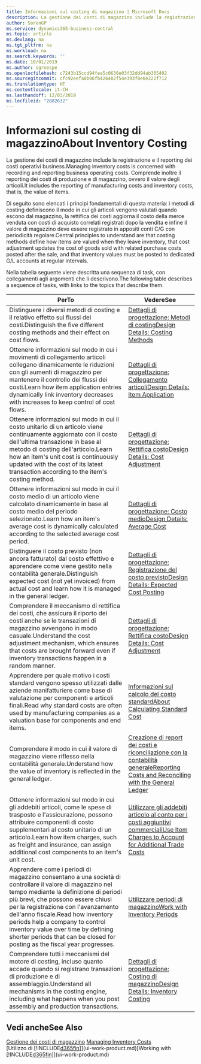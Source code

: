 ```yaml
---
title: Informazioni sul costing di magazzino | Microsoft Docs
description: La gestione dei costi di magazzino include la registrazione e il reporting dei costi operativi business. Comprende inoltre il reporting dei costi di produzione e di magazzino, ovvero il valore degli articoli.
author: SorenGP
ms.service: dynamics365-business-central
ms.topic: article
ms.devlang: na
ms.tgt_pltfrm: na
ms.workload: na
ms.search.keywords: ''
ms.date: 10/01/2019
ms.author: sgroespe
ms.openlocfilehash: c7243b15ccd94fea5c0630e03f32dd94ab305402
ms.sourcegitcommit: cfc92eefa8b06fb426482f54e393f0e6e222f712
ms.translationtype: HT
ms.contentlocale: it-CH
ms.lasthandoff: 12/03/2019
ms.locfileid: "2882632"
---
```

# <a name="about-inventory-costing"></a><span data-ttu-id="b6e7e-104">Informazioni sul costing di magazzino</span><span class="sxs-lookup"><span data-stu-id="b6e7e-104">About Inventory Costing</span></span>
<span data-ttu-id="b6e7e-105">La gestione dei costi di magazzino include la registrazione e il reporting dei costi operativi business.</span><span class="sxs-lookup"><span data-stu-id="b6e7e-105">Managing inventory costs is concerned with recording and reporting business operating costs.</span></span> <span data-ttu-id="b6e7e-106">Comprende inoltre il reporting dei costi di produzione e di magazzino, ovvero il valore degli articoli.</span><span class="sxs-lookup"><span data-stu-id="b6e7e-106">It includes the reporting of manufacturing costs and inventory costs, that is, the value of items.</span></span>  

 <span data-ttu-id="b6e7e-107">Di seguito sono elencati i principi fondamentali di questa materia: i metodi di costing definiscono il modo in cui gli articoli vengono valutati quando escono dal magazzino, la rettifica dei costi aggiorna il costo della merce venduta con costi di acquisto correlati registrati dopo la vendita e infine il valore di magazzino deve essere registrato in appositi conti C/G con periodicità regolare.</span><span class="sxs-lookup"><span data-stu-id="b6e7e-107">Central principles to understand are that costing methods define how items are valued when they leave inventory, that cost adjustment updates the cost of goods sold with related purchase costs posted after the sale, and that inventory values must be posted to dedicated G/L accounts at regular intervals.</span></span>  

 <span data-ttu-id="b6e7e-108">Nella tabella seguente viene descritta una sequenza di task, con collegamenti agli argomenti che li descrivono.</span><span class="sxs-lookup"><span data-stu-id="b6e7e-108">The following table describes a sequence of tasks, with links to the topics that describe them.</span></span>   

|<span data-ttu-id="b6e7e-109">**Per**</span><span class="sxs-lookup"><span data-stu-id="b6e7e-109">**To**</span></span>|<span data-ttu-id="b6e7e-110">**Vedere**</span><span class="sxs-lookup"><span data-stu-id="b6e7e-110">**See**</span></span>|  
|------------|-------------|  
|<span data-ttu-id="b6e7e-111">Distinguere i diversi metodi di costing e il relativo effetto sui flussi dei costi.</span><span class="sxs-lookup"><span data-stu-id="b6e7e-111">Distinguish the five different costing methods and their effect on cost flows.</span></span>|[<span data-ttu-id="b6e7e-112">Dettagli di progettazione: Metodi di costing</span><span class="sxs-lookup"><span data-stu-id="b6e7e-112">Design Details: Costing Methods</span></span>](design-details-costing-methods.md)|  
|<span data-ttu-id="b6e7e-113">Ottenere informazioni sul modo in cui i movimenti di collegamento articoli collegano dinamicamente le riduzioni con gli aumenti di magazzino per mantenere il controllo dei flussi dei costi.</span><span class="sxs-lookup"><span data-stu-id="b6e7e-113">Learn how item application entries dynamically link inventory decreases with increases to keep control of cost flows.</span></span>|[<span data-ttu-id="b6e7e-114">Dettagli di progettazione: Collegamento articoli</span><span class="sxs-lookup"><span data-stu-id="b6e7e-114">Design Details: Item Application</span></span>](design-details-item-application.md)|  
|<span data-ttu-id="b6e7e-115">Ottenere informazioni sul modo in cui il costo unitario di un articolo viene continuamente aggiornato con il costo dell'ultima transazione in base al metodo di costing dell'articolo.</span><span class="sxs-lookup"><span data-stu-id="b6e7e-115">Learn how an item's unit cost is continuously updated with the cost of its latest transaction according to the item's costing method.</span></span>|[<span data-ttu-id="b6e7e-116">Dettagli di progettazione: Rettifica costo</span><span class="sxs-lookup"><span data-stu-id="b6e7e-116">Design Details: Cost Adjustment</span></span>](design-details-cost-adjustment.md)|  
|<span data-ttu-id="b6e7e-117">Ottenere informazioni sul modo in cui il costo medio di un articolo viene calcolato dinamicamente in base al costo medio del periodo selezionato.</span><span class="sxs-lookup"><span data-stu-id="b6e7e-117">Learn how an item's average cost is dynamically calculated according to the selected average cost period.</span></span>|[<span data-ttu-id="b6e7e-118">Dettagli di progettazione: Costo medio</span><span class="sxs-lookup"><span data-stu-id="b6e7e-118">Design Details: Average Cost</span></span>](design-details-average-cost.md)|  
|<span data-ttu-id="b6e7e-119">Distinguere il costo previsto (non ancora fatturato) dal costo effettivo e apprendere come viene gestito nella contabilità generale.</span><span class="sxs-lookup"><span data-stu-id="b6e7e-119">Distinguish expected cost (not yet invoiced) from actual cost and learn how it is managed in the general ledger.</span></span>|[<span data-ttu-id="b6e7e-120">Dettagli di progettazione: Registrazione del costo previsto</span><span class="sxs-lookup"><span data-stu-id="b6e7e-120">Design Details: Expected Cost Posting</span></span>](design-details-expected-cost-posting.md)|  
|<span data-ttu-id="b6e7e-121">Comprendere il meccanismo di rettifica dei costi, che assicura il riporto dei costi anche se le transazioni di magazzino avvengono in modo casuale.</span><span class="sxs-lookup"><span data-stu-id="b6e7e-121">Understand the cost adjustment mechanism, which ensures that costs are brought forward even if inventory transactions happen in a random manner.</span></span>|[<span data-ttu-id="b6e7e-122">Dettagli di progettazione: Rettifica costo</span><span class="sxs-lookup"><span data-stu-id="b6e7e-122">Design Details: Cost Adjustment</span></span>](design-details-cost-adjustment.md)|  
|<span data-ttu-id="b6e7e-123">Apprendere per quale motivo i costi standard vengono spesso utilizzati dalle aziende manifatturiere come base di valutazione per componenti e articoli finali.</span><span class="sxs-lookup"><span data-stu-id="b6e7e-123">Read why standard costs are often used by manufacturing companies as a valuation base for components and end items.</span></span>|[<span data-ttu-id="b6e7e-124">Informazioni sul calcolo del costo standard</span><span class="sxs-lookup"><span data-stu-id="b6e7e-124">About Calculating Standard Cost</span></span>](finance-about-calculating-standard-cost.md)|  
|<span data-ttu-id="b6e7e-125">Comprendere il modo in cui il valore di magazzino viene riflesso nella contabilità generale.</span><span class="sxs-lookup"><span data-stu-id="b6e7e-125">Understand how the value of inventory is reflected in the general ledger.</span></span>|[<span data-ttu-id="b6e7e-126">Creazione di report dei costi e riconciliazione con la contabilità generale</span><span class="sxs-lookup"><span data-stu-id="b6e7e-126">Reporting Costs and Reconciling with the General Ledger</span></span>](finance-report-costs-and-reconcile-with-the-general-ledger.md)|  
|<span data-ttu-id="b6e7e-127">Ottenere informazioni sul modo in cui gli addebiti articoli, come le spese di trasposto e l'assicurazione, possono attribuire componenti di costo supplementari al costo unitario di un articolo.</span><span class="sxs-lookup"><span data-stu-id="b6e7e-127">Learn how item charges, such as freight and insurance, can assign additional cost components to an item's unit cost.</span></span>|[<span data-ttu-id="b6e7e-128">Utilizzare gli addebiti articolo al conto per i costi aggiuntivi commerciali</span><span class="sxs-lookup"><span data-stu-id="b6e7e-128">Use Item Charges to Account for Additional Trade Costs</span></span>](payables-how-assign-item-charges.md)|  
|<span data-ttu-id="b6e7e-129">Apprendere come i periodi di magazzino consentano a una società di controllare il valore di magazzino nel tempo mediante la definizione di periodi più brevi, che possono essere chiusi per la registrazione con l'avanzamento dell'anno fiscale.</span><span class="sxs-lookup"><span data-stu-id="b6e7e-129">Read how inventory periods help a company to control inventory value over time by defining shorter periods that can be closed for posting as the fiscal year progresses.</span></span>|[<span data-ttu-id="b6e7e-130">Utilizzare periodi di magazzino</span><span class="sxs-lookup"><span data-stu-id="b6e7e-130">Work with Inventory Periods</span></span>](finance-how-to-work-with-inventory-periods.md)|  
|<span data-ttu-id="b6e7e-131">Comprendere tutti i meccanismi del motore di costing, incluso quanto accade quando si registrano transazioni di produzione e di assemblaggio.</span><span class="sxs-lookup"><span data-stu-id="b6e7e-131">Understand all mechanisms in the costing engine, including what happens when you post assembly and production transactions.</span></span>|[<span data-ttu-id="b6e7e-132">Dettagli di progettazione: Costing di magazzino</span><span class="sxs-lookup"><span data-stu-id="b6e7e-132">Design Details: Inventory Costing</span></span>](design-details-inventory-costing.md)|  

## <a name="see-also"></a><span data-ttu-id="b6e7e-133">Vedi anche</span><span class="sxs-lookup"><span data-stu-id="b6e7e-133">See Also</span></span>
<span data-ttu-id="b6e7e-134">[Gestione dei costi di magazzino](finance-manage-inventory-costs.md)  </span><span class="sxs-lookup"><span data-stu-id="b6e7e-134">[Managing Inventory Costs](finance-manage-inventory-costs.md)  </span></span>  
<span data-ttu-id="b6e7e-135">[Utilizzo di [!INCLUDE[d365fin](includes/d365fin_md.md)]](ui-work-product.md)</span><span class="sxs-lookup"><span data-stu-id="b6e7e-135">[Working with [!INCLUDE[d365fin](includes/d365fin_md.md)]](ui-work-product.md)</span></span>
